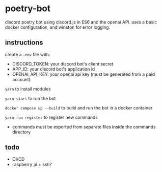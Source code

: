 # poetry-bot
discord poetry bot using discord.js in ES6 and the openai API.
uses a basic docker configuration, and winston for error logging.

## instructions

create a  `.env` file with: 
- DISCORD_TOKEN: your discord bot's client secret
- APP_ID: your discord bot's application id
- OPENAI_API_KEY: your openai api key (must be generated from a paid account)

`yarn` to install modules

`yarn start` to run the bot

`docker compose up --build` to build and run the bot in a docker container

`yarn run register` to register new commands
- commands must be exported from separate files inside the commands directory

## todo
- CI/CD
- raspberry pi + ssh?


